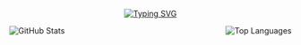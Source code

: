 <p align="center">
    <a href="https://git.io/typing-svg" target="_blank" rel="noopener noreferrer">
        <img src="https://readme-typing-svg.demolab.com?font=Didact+Gothic&pause=1000&color=8497B0&width=435&lines=Hello+World!+I'm+Luza" alt="Typing SVG" />
    </a>
</p>

<p align="center">
  <a href="https://github.com/luciamariaalvarezcrespo">
    <img align="left" src="https://github-readme-stats.vercel.app/api?username=luciamariaalvarezcrespo&show_icons=true&theme=transparent&hide_border=true&text_color=8497b0&title_color=8497b0&custom_title=My%20GitHub%20stats&hide_rank=false&rank_icon=github&icon_color=8497b0" alt="GitHub Stats">
  </a>
  <a href="https://github.com/luciamariaalvarezcrespo">
    <img align="right" src="https://github-readme-stats.vercel.app/api/top-langs/?username=luciamariaalvarezcrespo&layout=compact&hide_progress=true&theme=transparent&hide_border=true&text_color=8497b0&title_color=8497b0" alt="Top Languages">
  </a>
</p>

<!--
**luciamariaalvarezcrespo/luciamariaalvarezcrespo** is a ✨ _special_ ✨ repository because its `README.md` (this file) appears on your GitHub profile.

Here are some ideas to get you started:

- 🔭 I’m currently working on ...
- 🌱 I’m currently learning ...
- 👯 I’m looking to collaborate on ...
- 🤔 I’m looking for help with ...
- 💬 Ask me about ...
- 📫 How to reach me: ...
- 😄 Pronouns: ...
- ⚡ Fun fact: ...
-->
